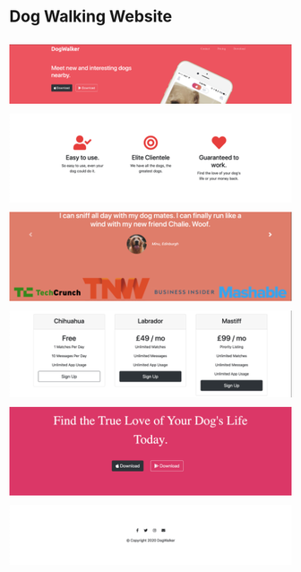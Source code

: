 # Dog Walking Website

```python

```

![](images/wireframe1.png)


![](images/wireframe2.png)


![](images/wireframe3.png)


![](images/wireframe4.png)


![](images/wireframe5.png)


![](images/wireframe6b.png)

```python

```

```python

```

```python

```

```python

```

```python

```

```python

```
